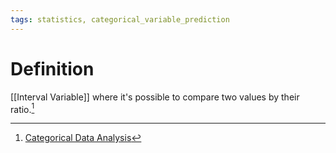 ```yaml
---
tags: statistics, categorical_variable_prediction
---
```


# Definition

[[Interval Variable]] where it's possible to compare two values by their ratio.[^1]

[^1]: [Categorical Data Analysis](zotero://open-pdf/library/items/JZKRKD5L?page=20)